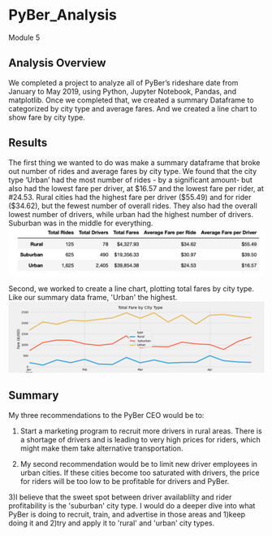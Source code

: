 # PyBer_Analysis
Module 5 
## Analysis Overview

We completed a project to analyze all of PyBer’s rideshare date from January to May 2019, using Python, Jupyter Notebook, Pandas, and matplotlib. Once we completed that, we created a summary Dataframe to categorized by city type and average fares. And we created a line chart to show fare by city type. 

## Results

The first thing we wanted to do was make a summary dataframe that broke out number of rides and average fares by city type. 
We found that the city type ‘Urban’ had the most number of rides - by a significant amount- but also had the lowest fare per driver, at $16.57 and the lowest fare per rider, at #24.53. Rural cities had the highest fare per driver ($55.49) and for rider ($34.62), but the fewest number of overall rides. They also had the overall lowest number of drivers, while urban had the highest number of drivers. Suburban was in the middle for everything. 
![image](https://github.com/aisligrace/PyBer_Analysis/blob/main/rides%20by%20city%20type%20df.png) 

Second, we worked to create a line chart, plotting total fares by city type. Like our summary data frame, 'Urban' the highest. 
![image](https://github.com/aisligrace/PyBer_Analysis/blob/main/Pyber_fare_summary.png)

## Summary

My three recommendations to the PyBer CEO would be to:

1) Start a marketing program to recruit more drivers in rural areas. There is a shortage of drivers and is leading to very high prices for riders, which might make them take alternative transportation. 

2) My second recommendation would be to limit new driver employees in urban cities. If these cities become too saturated with drivers, the price for riders will be too low to be profitable for drivers and PyBer. 

3)I believe that the sweet spot between driver availablilty and rider profitability is the 'suburban' city type. I would do a deeper dive into what PyBer is doing to recruit, train, and advertise in those areas and 1)keep doing it and 2)try and apply it to 'rural' and 'urban' city types.

##
